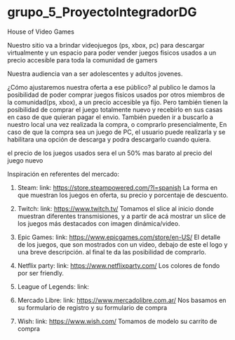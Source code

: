# grupo_5_ProyectoIntegradorDG

House of Video Games

Nuestro sitio va a brindar videojuegos (ps, xbox, pc) para descargar virtualmente y un espacio para poder vender juegos fisicos usados a un precio accesible para toda la comunidad de gamers

Nuestra audiencia van a ser adolescentes y adultos jovenes.

¿Cómo ajustaremos nuestra oferta a ese público?
al publico le damos la posibilidad de poder comprar juegos fisicos usados por otros miembros de la comunidad(ps, xbox), a un precio accesible ya fijo. Pero también tienen la posibilidad de comprar el juego totalmente nuevo y recebirlo en sus casas en caso de que quieran pagar el envio. También pueden ir a buscarlo a nuestro local una vez realizada la compra, o comprarlo presencialmente, En caso de que la compra sea un juego de PC, el usuario puede realizarla y se habilitara una opción de descarga y podra descargarlo cuando quiera.

el precio de los juegos usados sera el un 50% mas barato al precio del juego nuevo

Inspiración en referentes del mercado:

1) Steam:
link: https://store.steampowered.com/?l=spanish
La forma en que muestran los juegos en oferta, su precio y porcentaje de descuento.

2) Twitch:
link: https://www.twitch.tv/
Tomamos el slice al inicio donde muestran diferentes transmisiones, y a partir de acá mostrar un slice de los juegos más destacados con imagen dinámica/video.

3) Epic Games:
link: https://www.epicgames.com/store/en-US/
El detalle de los juegos, que son mostrados con un video, debajo de este el logo y una breve descripción. al final te da las posibilidad de comprarlo.

4) Netflix party:
link: https://www.netflixparty.com/
Los colores de fondo por ser friendly.

5) League of Legends:
link:


6) Mercado Libre:
link: https://www.mercadolibre.com.ar/
Nos basamos en su formulario de registro y su formulario de compra

7) Wish:
link: https://www.wish.com/
Tomamos de modelo su carrito de compra
